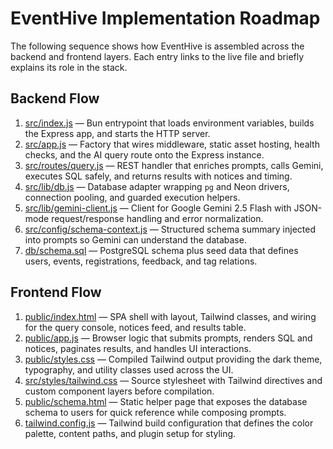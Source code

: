 # EventHive Implementation Roadmap

The following sequence shows how EventHive is assembled across the backend and frontend layers. Each entry links to the live file and briefly explains its role in the stack.

## Backend Flow

1. [src/index.js](../src/index.js) — Bun entrypoint that loads environment variables, builds the Express app, and starts the HTTP server.
2. [src/app.js](../src/app.js) — Factory that wires middleware, static asset hosting, health checks, and the AI query route onto the Express instance.
3. [src/routes/query.js](../src/routes/query.js) — REST handler that enriches prompts, calls Gemini, executes SQL safely, and returns results with notices and timing.
4. [src/lib/db.js](../src/lib/db.js) — Database adapter wrapping `pg` and Neon drivers, connection pooling, and guarded execution helpers.
5. [src/lib/gemini-client.js](../src/lib/gemini-client.js) — Client for Google Gemini 2.5 Flash with JSON-mode request/response handling and error normalization.
6. [src/config/schema-context.js](../src/config/schema-context.js) — Structured schema summary injected into prompts so Gemini can understand the database.
7. [db/schema.sql](../db/schema.sql) — PostgreSQL schema plus seed data that defines users, events, registrations, feedback, and tag relations.

## Frontend Flow

1. [public/index.html](../public/index.html) — SPA shell with layout, Tailwind classes, and wiring for the query console, notices feed, and results table.
2. [public/app.js](../public/app.js) — Browser logic that submits prompts, renders SQL and notices, paginates results, and handles UI interactions.
3. [public/styles.css](../public/styles.css) — Compiled Tailwind output providing the dark theme, typography, and utility classes used across the UI.
4. [src/styles/tailwind.css](../src/styles/tailwind.css) — Source stylesheet with Tailwind directives and custom component layers before compilation.
5. [public/schema.html](../public/schema.html) — Static helper page that exposes the database schema to users for quick reference while composing prompts.
6. [tailwind.config.js](../tailwind.config.js) — Tailwind build configuration that defines the color palette, content paths, and plugin setup for styling.
